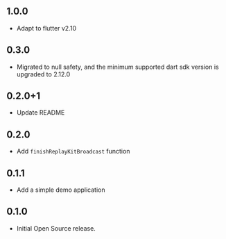 ## 1.0.0

* Adapt to flutter v2.10

## 0.3.0

* Migrated to null safety, and the minimum supported dart sdk version is upgraded to 2.12.0

## 0.2.0+1

* Update README

## 0.2.0

* Add `finishReplayKitBroadcast` function

## 0.1.1

* Add a simple demo application

## 0.1.0

* Initial Open Source release.

